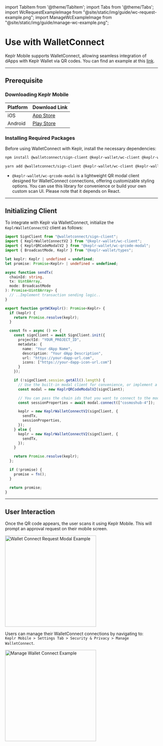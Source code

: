 import TabItem from '@theme/TabItem';
import Tabs from '@theme/Tabs';
import WcRequestExampleImage from "@site/static/img/guide/wc-request-example.png";
import ManageWcExampleImage from "@site/static/img/guide/manage-wc-example.png";

# Use with WalletConnect

Keplr Mobile supports WalletConnect, allowing seamless integration of dApps with Keplr Wallet via QR codes. You can find an example at this [link](https://github.com/chainapsis/keplr-wallet/tree/master/packages/wc-client-example).

---

## Prerequisite

### Downloading Keplr Mobile

| Platform | Download Link |
|----------|----------------|
| iOS      | [App Store](https://apps.apple.com/us/app/keplr-wallet/id1567851089) |
| Android  | [Play Store](https://play.google.com/store/apps/details?id=com.chainapsis.keplr&hl=en) |

### Installing Required Packages

Before using WalletConnect with Keplr, install the necessary dependencies:

<Tabs>
  <TabItem value="npm" label="npm" default>
  
  ```sh
  npm install @walletconnect/sign-client @keplr-wallet/wc-client @keplr-wallet/wc-qrcode-modal
  ```

  </TabItem>
  <TabItem value="yarn" label="Yarn">
  
  ```sh
  yarn add @walletconnect/sign-client @keplr-wallet/wc-client @keplr-wallet/wc-qrcode-modal
  ```

  </TabItem>
</Tabs>

- `@keplr-wallet/wc-qrcode-modal` is a lightweight QR modal client designed for WalletConnect connections, offering customizable styling options. You can use this library for convenience or build your own custom scan UI. Please note that it depends on React.

---

## Initializing Client

To integrate with Keplr via WalletConnect, initialize the `KeplrWalletConnectV2` client as follows:

```typescript
import SignClient from "@walletconnect/sign-client";
import { KeplrWalletConnectV2 } from "@keplr-wallet/wc-client";
import { KeplrQRCodeModalV2 } from "@keplr-wallet/wc-qrcode-modal";
import { BroadcastMode, Keplr } from "@keplr-wallet/types";

let keplr: Keplr | undefined = undefined;
let promise: Promise<Keplr> | undefined = undefined;

async function sendTx(
  chainId: string,
  tx: Uint8Array,
  mode: BroadcastMode
): Promise<Uint8Array> {
  // ..Implement transaction sending logic..
}

export function getWCKeplr(): Promise<Keplr> {
  if (keplr) {
    return Promise.resolve(keplr);
  }

  const fn = async () => {
    const signClient = await SignClient.init({
      projectId: "YOUR_PROJECT_ID",
      metadata: {
        name: "Your dApp Name",
        description: "Your dApp Description",
        url: "https://your-dapp-url.com",
        icons: ["https://your-dapp-icon-url.com"]
      }
    });

    if (!signClient.session.getAll().length) {
      // Use the built-in modal client for convenience, or implement a custom scan UI
      const modal = new KeplrQRCodeModalV2(signClient);

      // You can pass the chain ids that you want to connect to the modal.
      const sessionProperties = await modal.connect(["cosmoshub-4"]);

      keplr = new KeplrWalletConnectV2(signClient, {
        sendTx,
        sessionProperties,
      });
    } else {
      keplr = new KeplrWalletConnectV2(signClient, {
        sendTx,
      });
    }

    return Promise.resolve(keplr);
  };

  if (!promise) {
    promise = fn();
  }

  return promise;
}
```

---

## User Interaction

Once the QR code appears, the user scans it using Keplr Mobile. This will prompt an approval request on their mobile screen.

<img
  src={WcRequestExampleImage}
  width="300"
  alt="Wallet Connect Request Modal Example"
/>

Users can manage their WalletConnect connections by navigating to:<br/>
`Keplr Mobile > Settings Tab > Security & Privacy > Manage WalletConnect`.

<img
  src={ManageWcExampleImage}
  width="300"
  alt="Manage Wallet Connect Example"
/>